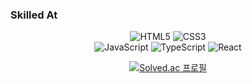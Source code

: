 <h3>Skilled At</h3>
<div align=center>

![HTML5](https://img.shields.io/badge/HTML5-E34F26.svg?&style=for-the-badges&logo=HTML5&logoColor=white)
![CSS3](https://img.shields.io/badge/CSS3-1572B6.svg?&style=for-the-badges&logo=CSS3&logoColor=white)  
![JavaScript](https://img.shields.io/badge/JavaScript-F7DF1E.svg?&style=for-the-badges&logo=JavaScript&logoColor=white)
![TypeScript](https://img.shields.io/badge/TypeScript-3178C6.svg?&style=for-the-badges&logo=TypeScript&logoColor=white)
![React](https://img.shields.io/badge/React-61DAFB.svg?&style=for-the-badges&logo=React&logoColor=white)  

<!--![styled-component](https://img.shields.io/badge/styled%20components-DB7093.svg?&style=for-the-badges&logo=styled-components&logoColor=white)-->

<!--<div align=left>
<h3>Basic Knowledge</h3>
</div>


![Figma](https://img.shields.io/badge/Figma-F24E1E.svg?&style=for-the-badges&logo=Figma&logoColor=white)
![Python](https://img.shields.io/badge/Python-3776AB.svg?&style=for-the-badges&logo=Python&logoColor=white)
![C++](https://img.shields.io/badge/C\+\+-00599C.svg?&style=for-the-badges&logo=cplusplus&logoColor=white)
-->
<!--
[![Solved.ac Profile](http://mazassumnida.wtf/api/v2/generate_badge?boj=dudwls128)](https://solved.ac/dudwls128/)
-->

[![Solved.ac
프로필](http://mazassumnida.wtf/api/generate_badge?boj=dudwls128)](https://solved.ac/dudwls128)

<!--
깃허브 등급
[![Anurag's GitHub stats-Dark](https://github-readme-stats.vercel.app/api?username=son-young-jin&show_icons=true&theme=dark#gh-dark-mode-only)](https://github.com/anuraghazra/github-readme-stats#gh-dark-mode-only)
[![Anurag's GitHub stats-Light](https://github-readme-stats.vercel.app/api?username=son-young-jin&show_icons=true&theme=default#gh-light-mode-only)](https://github.com/anuraghazra/github-readme-stats#gh-light-mode-only)
-->

<!--
**son-young-jin/son-young-jin** is a ✨ _special_ ✨ repository because its `README.md` (this file) appears on your GitHub profile.

Here are some ideas to get you started:

- 🔭 I’m currently working on ...
- 🌱 I’m currently learning ...
- 👯 I’m looking to collaborate on ...
- 🤔 I’m looking for help with ...
- 💬 Ask me about ...
- 📫 How to reach me: ...
- 😄 Pronouns: ...
- ⚡ Fun fact: ...
-->
</div>

